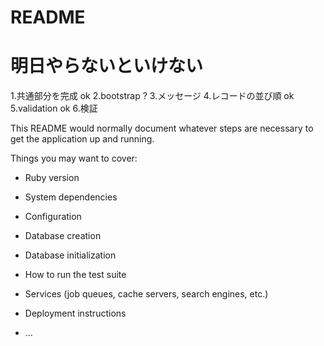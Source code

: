 # README
# 明日やらないといけない
 1.共通部分を完成 ok
 2.bootstrap ? 
 3.メッセージ 
 4.レコードの並び順 ok
 5.validation ok
 6.検証
 
This README would normally document whatever steps are necessary to get the
application up and running.

Things you may want to cover:

* Ruby version

* System dependencies

* Configuration

* Database creation

* Database initialization

* How to run the test suite

* Services (job queues, cache servers, search engines, etc.)

* Deployment instructions

* ...
